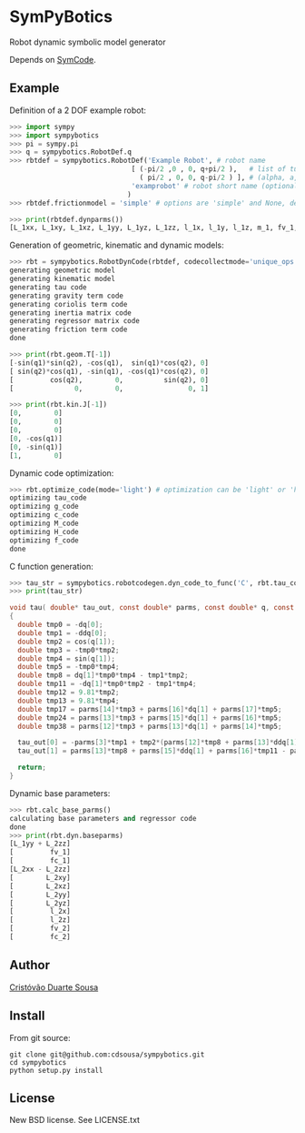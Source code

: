 SymPyBotics
===========

Robot dynamic symbolic model generator


Depends on [SymCode](https://github.com/cdsousa/symcode).


Example
-------

Definition of a 2 DOF example robot:

```Python
>>> import sympy
>>> import sympybotics
>>> pi = sympy.pi
>>> q = sympybotics.RobotDef.q
>>> rbtdef = sympybotics.RobotDef('Example Robot', # robot name
                              [ (-pi/2 ,0 , 0, q+pi/2 ),   # list of tuples with standard Denavit-Hartenberg parameters 
                                ( pi/2 , 0, 0, q-pi/2 ) ], # (alpha, a, d, theta)
                              'examprobot' # robot short name (optional)
                             )
>>> rbtdef.frictionmodel = 'simple' # options are 'simple' and None, defaults to None
```

```Python
>>> print(rbtdef.dynparms())
[L_1xx, L_1xy, L_1xz, L_1yy, L_1yz, L_1zz, l_1x, l_1y, l_1z, m_1, fv_1, fc_1, L_2xx, L_2xy, L_2xz, L_2yy, L_2yz, L_2zz, l_2x, l_2y, l_2z, m_2, fv_2, fc_2]
```

Generation of geometric, kinematic and dynamic models:

```Python
>>> rbt = sympybotics.RobotDynCode(rbtdef, codecollectmode='unique_ops')
generating geometric model
generating kinematic model
generating tau code
generating gravity term code
generating coriolis term code
generating inertia matrix code
generating regressor matrix code
generating friction term code
done
```

```Python
>>> print(rbt.geom.T[-1])
[-sin(q1)*sin(q2), -cos(q1),  sin(q1)*cos(q2), 0]
[ sin(q2)*cos(q1), -sin(q1), -cos(q1)*cos(q2), 0]
[         cos(q2),        0,          sin(q2), 0]
[               0,        0,                0, 1]
```

```Python
>>> print(rbt.kin.J[-1])
[0,        0]
[0,        0]
[0,        0]
[0, -cos(q1)]
[0, -sin(q1)]
[1,        0]
```

Dynamic code optimization:

```Python
>>> rbt.optimize_code(mode='light') # optimization can be 'light' or 'heavy'
optimizing tau_code
optimizing g_code
optimizing c_code
optimizing M_code
optimizing H_code
optimizing f_code
done
```

C function generation:

```Python
>>> tau_str = sympybotics.robotcodegen.dyn_code_to_func('C', rbt.tau_code, 'tau', 2, rbt.dof, rbtdef.dynparms())
>>> print(tau_str)
```
```C
void tau( double* tau_out, const double* parms, const double* q, const double* dq, const double* ddq )
{
  double tmp0 = -dq[0];
  double tmp1 = -ddq[0];
  double tmp2 = cos(q[1]);
  double tmp3 = -tmp0*tmp2;
  double tmp4 = sin(q[1]);
  double tmp5 = -tmp0*tmp4;
  double tmp8 = dq[1]*tmp0*tmp4 - tmp1*tmp2;
  double tmp11 = -dq[1]*tmp0*tmp2 - tmp1*tmp4;
  double tmp12 = 9.81*tmp2;
  double tmp13 = 9.81*tmp4;
  double tmp17 = parms[14]*tmp3 + parms[16]*dq[1] + parms[17]*tmp5;
  double tmp24 = parms[13]*tmp3 + parms[15]*dq[1] + parms[16]*tmp5;
  double tmp38 = parms[12]*tmp3 + parms[13]*dq[1] + parms[14]*tmp5;

  tau_out[0] = -parms[3]*tmp1 + tmp2*(parms[12]*tmp8 + parms[13]*ddq[1] + parms[14]*tmp11 + dq[1]*tmp17 + parms[19]*tmp13 - tmp24*tmp5) + tmp4*(parms[14]*tmp8 + parms[16]*ddq[1] + parms[17]*tmp11 - dq[1]*tmp38 - parms[19]*tmp12 + tmp24*tmp3);
  tau_out[1] = parms[13]*tmp8 + parms[15]*ddq[1] + parms[16]*tmp11 - parms[18]*tmp13 + parms[20]*tmp12 - tmp17*tmp3 + tmp38*tmp5;

  return;
}
```

Dynamic base parameters:

```Python
>>> rbt.calc_base_parms()
calculating base parameters and regressor code
done
>>> print(rbt.dyn.baseparms)
[L_1yy + L_2zz]
[         fv_1]
[         fc_1]
[L_2xx - L_2zz]
[        L_2xy]
[        L_2xz]
[        L_2yy]
[        L_2yz]
[         l_2x]
[         l_2z]
[         fv_2]
[         fc_2]
```

Author
------

[Cristóvão Duarte Sousa](https://github.com/cdsousa)

Install
-------

From git source:

    git clone git@github.com:cdsousa/sympybotics.git
    cd sympybotics
    python setup.py install

License
-------

New BSD license. See LICENSE.txt